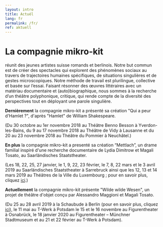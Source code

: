 ```yaml
---
layout: intro
title: Actuél
lang: fr
permalink: /fr/
ref: aktuell
---
```

# La compagnie mikro-kit
réunit des jeunes artistes suisse romands et berlinois. Notre but commun est de créer des spectacles qui explorent des phénomènes sociaux au travers de trajectoires humaines spécifiques, de situations singulières et de gestes microscopiques. Notre méthode de travail est plurilingue, collective et basée sur l’essai. Faisant résonner des œuvres littéraires avec un matériau documentaire et (auto)biographique, nous sommes à la recherche d’un théâtre polyphonique, critique, qui rende compte de la diversité des perspectives tout en déployant une parole singulière. 

**Dernièrement** la compagnie mikro-kit a présenté sa création "Qui a peur d'Hamlet ?", d'après "Hamlet" de William Shakespeare. 

(Du 30 octobre au 1er novembre 2018 au Théâtre Benno Besson à Yverdon-les-Bains, du 9 au 17 novembre 2018 au Théâtre de Vidy à Lausanne et du 20 au 23 novembre 2018 au Théâtre du Pommier à Neuchâtel.)

**En plus** la compagnie mikro-kit a presenté sa création “Mettlach”, un drame familial inspiré d'une recherche documentaire de Lydia Dimitrow et Magali Tosato, au Saarländisches Staatstheater. 

(Les 18, 22, 25, 27 janvier, le 1, 9, 22, 23 février, le 7, 8, 22 mars et le 3 avril 2019 au Saarländisches Staatstheater à Sarrebruck ainsi que les 12, 13 et 14 mars 2019 au Théâtres de la Ville du Luxembourg ; pour en savoir plus, cliquez [ici](https://www.staatstheater.saarland/nc/stuecke/schauspiel/detail/mettlach/).)

**Actuellement** la compagnie mikro-kit présente "Wilde wilde Wesen", un projet de théâtre d'objet conçu par Alessandro Maggioni et Magali Tosato. 

(Du 25 au 28 avril 2019 à la Schaubude à Berlin (pour en savoir plus, cliquez [ici](https://www.schaubude.berlin/spielplan/04/abendprogramm/wilde-wilde-wesen/)), le 11 mai au T-Werk à Potsdam le 15 et le 16 novembre au Figurentheater à Osnabrück, le 18 janvier 2020 au Figurentheater – Münchner Stadtmuseum et au 21 et 22 février au T-Werk à Potsdam). 
